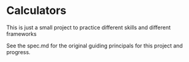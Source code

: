 # Calculators

This is just a small project to practice different skills and different frameworks

See the spec.md for the original guiding principals for this project and progress.